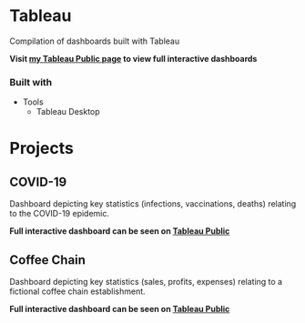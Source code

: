 # Tableau
Compilation of dashboards built with Tableau

**Visit [my Tableau Public page](https://public.tableau.com/app/profile/nick.winters/vizzes) to view full interactive dashboards**

### Built with

+ Tools
	+ Tableau Desktop

# Projects

## COVID-19
Dashboard depicting key statistics (infections, vaccinations, deaths) relating to the COVID-19 epidemic. 

**Full interactive dashboard can be seen on [Tableau Public](https://public.tableau.com/app/profile/nick.winters/viz/COVID_dashboard_17182882066340/Dashboard1)**


## Coffee Chain
Dashboard depicting key statistics (sales, profits, expenses) relating to a fictional coffee chain establishment. 

**Full interactive dashboard can be seen on [Tableau Public](https://public.tableau.com/app/profile/nick.winters/viz/CoffeeChainPerformance/CoffeeDashboard)**
